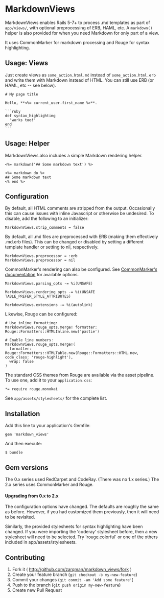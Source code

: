 # MarkdownViews

MarkdownViews enables Rails 5-7+ to process .md templates as part of `app/views/`, with optional preprocessing of ERB, HAML, etc. A `markdown()` helper is also provided for when you need Markdown for only part of a view.

It uses CommonMarker for markdown processing and Rouge for syntax highlighting.


## Usage: Views

Just create views as `some_action.html.md` instead of `some_action.html.erb` and write them with Markdown instead of HTML. You can still use ERB (or HAML, etc -- see below).

    # My page title
    
    Hello, **<%= current_user.first_name %>**.
    
    ```ruby
    def syntax_highlighting
      'works too!'
    end
    ```


## Usage: Helper

MarkdownViews also includes a simple Markdown rendering helper.

    <%= markdown('## Some markdown text') %>

    <%= markdown do %>
    ## Some markdown text
    <% end %>


## Configuration

By default, all HTML comments are stripped from the output. Occasionally this can cause issues with inline Javascript or otherwise be undesired. To disable, add the following to an initializer:

    MarkdownViews.strip_comments = false

By default, all .md files are preprocessed with ERB (making them effectively .md.erb files). This can be changed or disabled by setting a different template handler or setting to nil, respectively.

    MarkdownViews.preprocessor = :erb
    MarkdownViews.preprocessor = nil

CommonMarker's rendering can also be configured. See [CommonMarker's documentation](https://github.com/gjtorikian/commonmarker#options-and-plugins) for available options.

    MarkdownViews.parsing_opts -= %i(UNSAFE)

    MarkdownViews.rendering_opts -= %i(UNSAFE TABLE_PREFER_STYLE_ATTRIBUTES)

    MarkdownViews.extensions -= %i(autolink)

Likewise, Rouge can be configured:

    # Use inline formatting:
    MarkdownViews.rouge_opts.merge! formatter: Rouge::Formatters::HTMLInline.new('pastie')

    # Enable line numbers:
    MarkdownViews.rouge_opts.merge!(
      formatter: Rouge::Formatters::HTMLTable.new(Rouge::Formatters::HTML.new, code_class: 'rouge-highlight'),
      wrap: false
    )

The standard CSS themes from Rouge are available via the asset pipeline. To use one, add it to your `application.css`:

    *= require rouge.monokai

See `app/assets/stylesheets/` for the complete list.


## Installation

Add this line to your application's Gemfile:

    gem 'markdown_views'

And then execute:

    $ bundle


## Gem versions

The 0.x series used RedCarpet and CodeRay.
(There was no 1.x series.)
The 2.x series uses CommonMarker and Rouge.

#### Upgrading from 0.x to 2.x

The configuration options have changed. The defaults are roughly the same as before. However, if you had customized them previously, then it will need to be revisited.

Similarly, the provided stylesheets for syntax highlighting have been changed. If you were importing the 'coderay' stylesheet before, then a new stylesheet will need to be selected. Try 'rouge.colorful' or one of the others included in app/assets/stylesheets.


## Contributing

1. Fork it ( http://github.com/zarqman/markdown_views/fork )
2. Create your feature branch (`git checkout -b my-new-feature`)
3. Commit your changes (`git commit -am 'Add some feature'`)
4. Push to the branch (`git push origin my-new-feature`)
5. Create new Pull Request
